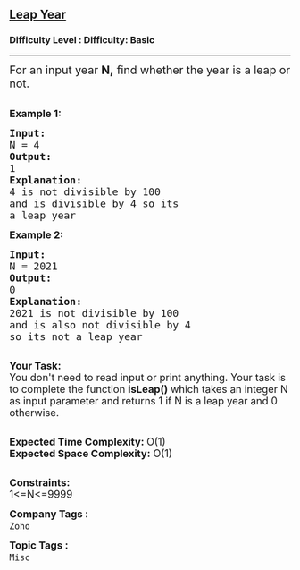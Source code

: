 <h2><a href="https://www.geeksforgeeks.org/problems/leap-year0943/1?page=4&difficulty=Basic&sortBy=submissions">Leap Year</a></h2><h3>Difficulty Level : Difficulty: Basic</h3><hr><div class="problems_problem_content__Xm_eO"><p><span style="font-size: 20px;">For an input year&nbsp;<strong>N,</strong> find whether the year is a leap or not.&nbsp;</span><br>&nbsp;</p>
<p><span style="font-size: 18px;"><strong>Example 1:</strong></span></p>
<pre><span style="font-size: 18px;"><strong>Input:</strong>
N = 4
<strong>Output:</strong>
1
<strong>Explanation:</strong>
4 is not divisible by 100
and is divisible by 4 so its
a leap year</span></pre>
<p><span style="font-size: 18px;"><strong>Example 2:</strong></span></p>
<pre><span style="font-size: 18px;"><strong>Input:</strong>
N = 2021
<strong>Output:</strong>
0
<strong>Explanation:</strong>
2021 is not divisible by 100
and is also not divisible by 4
so its not a leap year</span></pre>
<p><br><span style="font-size: 18px;"><strong>Your Task:</strong><br>You don't need to read input or print anything. Your task is to complete the function&nbsp;<strong>isLeap()</strong> which takes an integer N as input parameter and returns 1 if N is a leap year and 0 otherwise.</span><br>&nbsp;</p>
<p><span style="font-size: 18px;"><strong>Expected Time Complexity: </strong>O(1)<br><strong>Expected Space Complexity:</strong> O(1)</span></p>
<p><br><span style="font-size: 18px;"><strong>Constraints:</strong><br>1&lt;=N&lt;=9999</span></p></div><p><span style=font-size:18px><strong>Company Tags : </strong><br><code>Zoho</code>&nbsp;<br><p><span style=font-size:18px><strong>Topic Tags : </strong><br><code>Misc</code>&nbsp;